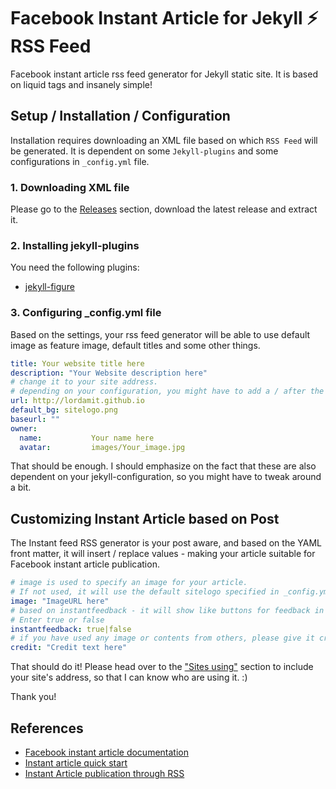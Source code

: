 # Facebook Instant Article for Jekyll ⚡ RSS Feed

Facebook instant article rss feed generator for Jekyll static site. It is based on liquid tags and insanely simple!

## Setup / Installation / Configuration
Installation requires downloading an XML file based on which `RSS Feed` will be generated. It is dependent on some `Jekyll-plugins` and some configurations in `_config.yml` file.

### 1. Downloading XML file

Please go to the [Releases](https://github.com/lordamit/jekyll-instant-article-facebook/releases) section,  download the latest release and extract it.

### 2. Installing jekyll-plugins
You need the following plugins:
- [jekyll-figure](https://github.com/paulrobertlloyd/jekyll-figure)

### 3. Configuring \_config.yml file
Based on the settings, your rss feed generator will be able to use default image as feature image, default titles and some other things.
```yaml
title: Your website title here
description: "Your Website description here"
# change it to your site address.
# depending on your configuration, you might have to add a / after the address.
url: http://lordamit.github.io
default_bg: sitelogo.png
baseurl: ""
owner:
  name:           Your name here
  avatar:         images/Your_image.jpg
```
That should be enough. I should emphasize on the fact that these are also dependent on your jekyll-configuration, so you might have to tweak around a bit.

## Customizing Instant Article based on Post
The Instant feed RSS generator is your post aware, and based on the YAML front matter, it will insert / replace values - making your article suitable for Facebook instant article publication.

```yaml
# image is used to specify an image for your article.
# If not used, it will use the default sitelogo specified in _config.yml
image: "ImageURL here"
# based on instantfeedback - it will show like buttons for feedback in your post.
# Enter true or false
instantfeedback: true|false
# if you have used any image or contents from others, please give it credit.
credit: "Credit text here"
```

That should do it! Please head over to the ["Sites using"](https://github.com/lordamit/jekyll-instant-article-facebook/wiki/Sites-using-jekyll-instant-article-facebook) section to include your site's address, so that I can know who are using it. :)

Thank you!

## References

- [Facebook instant article documentation](https://developers.facebook.com/docs/instant-articles/)
- [Instant article quick start](https://developers.facebook.com/docs/instant-articles/quickstart)
- [Instant Article publication through RSS](https://developers.facebook.com/docs/instant-articles/publishing/setup-rss-feed)
